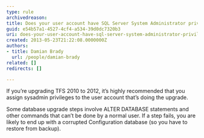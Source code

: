 ```yaml
---
type: rule
archivedreason: 
title: Does your user account have SQL Server System Administrator privileges in SQL Server?
guid: e54b57a1-4527-4cf4-a534-39d0dc7320b3
uri: does-your-user-account-have-sql-server-system-administrator-privileges-in-sql-server
created: 2013-05-23T21:22:08.0000000Z
authors:
- title: Damian Brady
  url: /people/damian-brady
related: []
redirects: []

---
```


If you’re upgrading TFS 2010 to 2012, it’s highly recommended that you assign sysadmin privileges to the user account that’s doing the upgrade.

<!--endintro-->

Some database upgrade steps involve ALTER DATABASE statements and other commands that can’t be done by a normal user.  If a step fails, you are likely to end up with a corrupted Configuration database (so you have to restore from backup).
